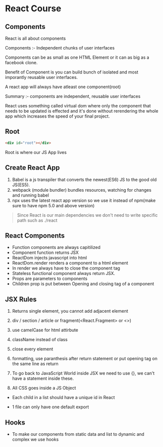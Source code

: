 # React Course

## Components

React is all about components

Components :- Independent chunks of user interfaces

Components can be as small as one HTML Element or it can as big as a facebook clone.

Benefit of Component is you can build bunch of isolated and most imporantly reusable user interfaces.

A react app will always have atleast one component(root)

Summary :- components are independent, reusable user interfaces  

React uses something called virtual dom where only the component that needs to be updated is effected and it's done without rerendering the whole app which increases the speed of your final project.

## Root 

```html
<div id="root"></div>
```
Root is where our JS App lives  

## Create React App

1. Babel is a js transpiler that converts the newest(ES6) JS to the good old JS(ES5).
2. webpack (module bundler) bundles resources, watching for changes and running babel 
3. npx uses the latest react app version so we use it instead of npm(make sure to have npm 5.0 and above version)

> Since React is our main dependencies we don't need to write specific path such as ./react

## React Components 

* Function components are always capitilized 
* Component function returns JSX
* ReactDom injects javascript into html
* ReactDom.render renders a component to a html element 
* In render we always have to close the component tag
* Stateless functional component always return JSX.
* Props are parameters to components
* Children prop is put between Opening and closing tag of a component

## JSX Rules

1. Returns single element, you cannot add adjacent element

2. div / section / article or fragment(<React.Fragment> or <>)

3. use camelCase for html attirbute

4. className instead of class

5. close every element

6. formatting, use paranthesis after return statement or put opening tag on the same line as return

7. To go back to JavaScript World inside JSX we need to use {}, we can't have a statement inside these.

8. All CSS goes inside a JS Object


* Each child in a list should have a unique id in React

* 1 file can only have one default export

## Hooks 

* To make our components from static data and list to dynamic and complex we use hooks 

